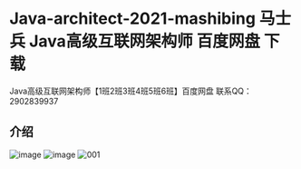 # Java-architect-2021-mashibing 马士兵 Java高级互联网架构师 百度网盘 下载
Java高级互联网架构师【1班2班3班4班5班6班】百度网盘
联系QQ：2902839937
## 介绍

![image](https://user-images.githubusercontent.com/91378327/134807138-336817a9-4468-417f-9b62-12e148c4a94c.png)
![image](https://user-images.githubusercontent.com/91378327/134807214-efd9cd52-9d1b-4b62-9b0d-31d94ea47cbd.png)
![001](https://user-images.githubusercontent.com/91378327/134807216-12fa226c-573c-4b7f-81c4-f4231ecf48a9.png)

